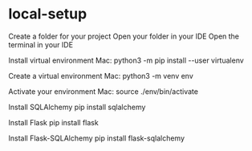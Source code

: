 # local-setup

Create a folder for your project
Open your folder in your IDE
Open the terminal in your IDE

Install virtual environment
Mac: python3 -m pip install --user virtualenv

Create a virtual environment
Mac: python3 -m venv env

Activate your environment
Mac: source ./env/bin/activate

Install SQLAlchemy 
pip install sqlalchemy

Install Flask
pip install flask

Install Flask-SQLAlchemy 
pip install flask-sqlalchemy
